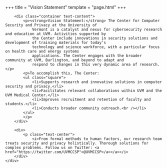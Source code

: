 +++
title = "Vision Statement"
template = "page.html"
+++
<div class="tab-content" id="nav-tabContent">
    <div class="tab-pane fade show active" id="nav-home" role="tabpanel" aria-labelledby="nav-home-tab">
        

        <div class="container text-content">
            <p><strong>Vision Statement:</strong> The Center for Computer Security and Privacy at the University of
                Vermont is a catalyst and nexus for cybersecurity research and education at UVM. Activities supported by
                the Center include innovations in security solutions and development of training materials for today’s
                technology and science workforce, with a particular focus on health care and energy systems
                applications. The Center engages with the broader community at UVM, Burlington, and beyond to adapt and
                respond to changes in this very dynamic area of research.</p>
            <p>To accomplish this, The Center:
            <ul class="square">
                <li>Supports research and innovative solutions in computer security and privacy.</li>
                <li>Facilitates relevant collaborations within UVM and the UVM Medical Center.</li>
                <li>Improves recruitment and retention of faculty and students.</li>
                <li>Conducts broader community outreach.<br /></li>
            </ul>
            </p>
        </div>

        <div>
            <p class="text-center">
                <i>From formal methods to human factors, our research team treats security and privacy holistically. Thorough solutions for complex problems. Follow us on Twitter: <a href="https://twitter.com/UVMCCSP">@UVMCCSP</a></a></i>
        </div> 
    </div>
</div>
